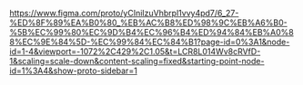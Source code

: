 https://www.figma.com/proto/yCIniIzuVhbrpl1vvy4pd7/6_27-%ED%8F%89%EA%B0%80_%EB%AC%B8%ED%98%9C%EB%A6%B0-%5B%EC%99%80%EC%9D%B4%EC%96%B4%ED%94%84%EB%A0%88%EC%9E%84%5D-%EC%99%84%EC%84%B1?page-id=0%3A1&node-id=1-4&viewport=-1072%2C429%2C1.05&t=LCR8L014Wv8cRVfD-1&scaling=scale-down&content-scaling=fixed&starting-point-node-id=1%3A4&show-proto-sidebar=1
